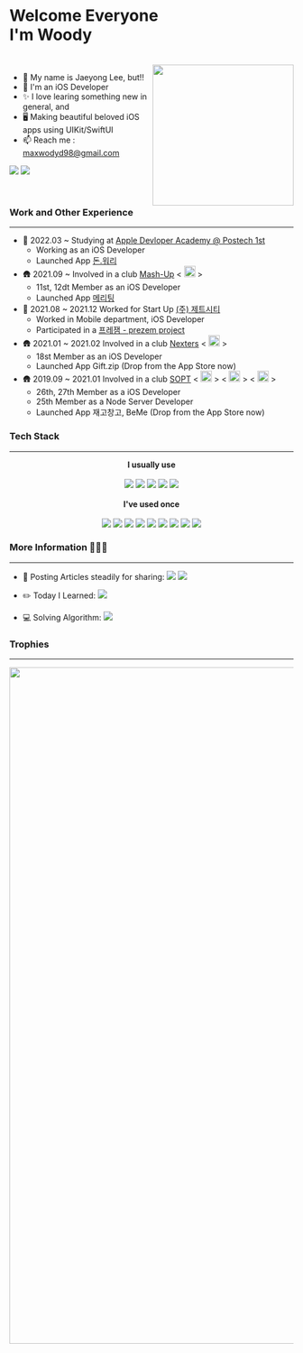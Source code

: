 # Welcome Everyone <br /> I'm Woody 

<br /> 

<img align="right" width="250" src="https://user-images.githubusercontent.com/56102421/192977847-a23f6bdd-081f-462c-b1a2-d024dddf036c.gif">

- 🍎 My name is Jaeyong Lee, but!!
- 📱 I'm an iOS Developer
- ✨ I love learing something new in general, and
- 🖥 Making beautiful beloved iOS apps using UIKit/SwiftUI
- 📫 Reach me : maxwodyd98@gmail.com

<a href="https://github.com/wody-d"><img src="https://hits.seeyoufarm.com/api/count/incr/badge.svg?url=https%3A%2F%2Fgithub.com%2Fwody-d%2Fhit-counter&count_bg=%23000000&title_bg=%23000000&icon=github.svg&icon_color=%23FFFFFF&title=GitHub&edge_flat=false"/></a> <a href="https://solved.ac/profile/maxx1027"><img src="http://mazassumnida.wtf/api/mini/generate_badge?boj=maxx1027"/></a>

<br />

### Work and Other Experience 

----

- 🏫 2022.03 ~ Studying at [Apple Devloper Academy @ Postech 1st](https://developeracademy.postech.ac.kr)
  - Working as an iOS Developer 
  - Launched App [돈.워리](https://apps.apple.com/kr/app/돈-워리/id1643097323)
- 🛖 2021.09 ~ Involved in a club [Mash-Up](https://github.com/mash-up-kr) < <img src="https://avatars.githubusercontent.com/u/17095685?s=200&v=4" width="20" /> > 
  - 11st, 12dt Member as an iOS Developer 
  - Launched App [메리팅](https://apps.apple.com/kr/app/메리팅/id1641033611)
- 🏢 2021.08 ~ 2021.12 Worked for Start Up [(주) 제트시티](http://www.zetciti.com) 
  - Worked in Mobile department, iOS Developer
  - Participated in a [프레잼 - prezem project](https://apps.apple.com/kr/app/프레잼-prezem/id1596210269)
- 🛖 2021.01 ~ 2021.02 Involved in a club [Nexters](https://github.com/Nexters) < <img src="https://avatars.githubusercontent.com/u/4995702?s=200&v=4" width="20" /> > 
  - 18st Member as an iOS Developer
  - Launched App Gift.zip (Drop from the App Store now)
- 🛖 2019.09 ~ 2021.01 Involved in a club [SOPT](https://sopt.org) < <img src="https://avatars.githubusercontent.com/u/58100660?s=64&v=4" width="20"> > <  <img src="https://avatars.githubusercontent.com/u/61865186?s=200&v=4" width="20"> > < <img src="https://avatars.githubusercontent.com/u/65766171?s=64&v=4" width="20"> >
  - 26th, 27th Member as a iOS Developer
  - 25th Member as a Node Server Developer
  - Launched App 재고창고, BeMe (Drop from the App Store now)

### Tech Stack 
----
<div align="center">  <b>I usually use</b> <br /> <br /> <img src="https://img.shields.io/badge/swift-F05138?style=flat-square&logo=swift&logoColor=white"/> <img src="https://img.shields.io/badge/iOS-black?style=flat-square&logo=swift&logoColor=white" /> <img src="https://img.shields.io/badge/Git-F05032?style=flat-square&logo=Git&logoColor=white" /> <img src="https://img.shields.io/badge/GitHub-181717?style=flat-square&logo=GitHub&logoColor=white" /> <img src="https://img.shields.io/badge/ReactiveX-B7178C?style=flat-square&logo=ReactiveX&logoColor=white" /> </div>

<br />


<div align="center"> <b>I've used once</b> <br /> <br /> <img src="https://img.shields.io/badge/swiftUI-F05138?style=flat-square&logo=swift&logoColor=white"/> <img src="https://img.shields.io/badge/HTML5-E34F26?style=flat-square&logo=HTML5&logoColor=white" /> <img src="https://img.shields.io/badge/CSS3-1572B6?style=flat-square&logo=CSS3&logoColor=white" /> <img src="https://img.shields.io/badge/React-61DAFB?style=flat-square&logo=React&logoColor=white" /> <img src="https://img.shields.io/badge/JavaScript-F7DF1E?style=flat-square&logo=JavaScript&logoColor=white" /> <img src="https://img.shields.io/badge/Amazon RDS-527FFF?style=flat-square&logo=Amazon RDS&logoColor=white" /> <img src="https://img.shields.io/badge/Amazon S3-569A31?style=flat-square&logo=Amazon S3&logoColor=white" /> <img src="https://img.shields.io/badge/Amazon EC2-FF9900?style=flat-square&logo=Amazon EC2&logoColor=white" /> <img src="https://img.shields.io/badge/Amazon EC2-339933?style=flat-square&logo=Amazon EC2&logoColor=white" /> </div>

### More Information 🧑🏻‍💻
---- 

- 📖 Posting Articles steadily for sharing: <a href="https://www.wodyd.com"/><img src="https://img.shields.io/badge/치맥보단 개발-663399?style=flat-square&logo=Gatsby&logoColor=white" /></a> <a href="https://wodyios.tistory.com"><img src="https://img.shields.io/badge/WoodyiOS-ffffff?style=flat-square&logo=tistory&logoColor=black"/></a> 

- ✏️ Today I Learned: <a href="https://github.com/wody-d/woody-iOS-tip"><img src="https://img.shields.io/badge/TIL-22272e?style=flat-square&logo=github&logoColor=white"/></a>

- 💻 Solving Algorithm:  <a href="https://github.com/wody-d/algorithm-study"><img src="https://img.shields.io/badge/algorithm-E5511E?style=flat-square&logo=github&logoColor=white"/></a>

### Trophies
----

<img width=1200 src="https://github-profile-trophy.vercel.app/?username=wody-d&margin-w=15&no-frame=true"/>
